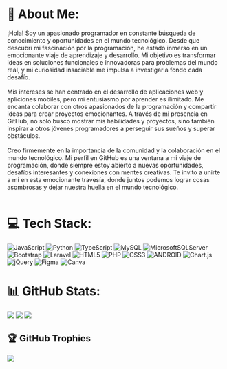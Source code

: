 # 💫 About Me:
¡Hola! Soy un apasionado programador en constante búsqueda de conocimiento y oportunidades en el mundo tecnológico. Desde que descubrí mi fascinación por la programación, he estado inmerso en un emocionante viaje de aprendizaje y desarrollo. Mi objetivo es transformar ideas en soluciones funcionales e innovadoras para problemas del mundo real, y mi curiosidad insaciable me impulsa a investigar a fondo cada desafío.<br><br>Mis intereses se han centrado en el desarrollo de aplicaciones web y apliciones mobiles, pero mi entusiasmo por aprender es ilimitado. Me encanta colaborar con otros apasionados de la programación y compartir ideas para crear proyectos emocionantes. A través de mi presencia en GitHub, no solo busco mostrar mis habilidades y proyectos, sino también inspirar a otros jóvenes programadores a perseguir sus sueños y superar obstáculos.<br><br>Creo firmemente en la importancia de la comunidad y la colaboración en el mundo tecnológico. Mi perfil en GitHub es una ventana a mi viaje de programación, donde siempre estoy abierto a nuevas oportunidades, desafíos interesantes y conexiones con mentes creativas. Te invito a unirte a mí en esta emocionante travesía, donde juntos podemos lograr cosas asombrosas y dejar nuestra huella en el mundo tecnológico.<br><br>


# 💻 Tech Stack:
![JavaScript](https://img.shields.io/badge/javascript-%23323330.svg?style=for-the-badge&logo=javascript&logoColor=%23F7DF1E) ![Python](https://img.shields.io/badge/python-3670A0?style=for-the-badge&logo=python&logoColor=ffdd54) ![TypeScript](https://img.shields.io/badge/typescript-%23007ACC.svg?style=for-the-badge&logo=typescript&logoColor=white) ![MySQL](https://img.shields.io/badge/mysql-%2300f.svg?style=for-the-badge&logo=mysql&logoColor=white) ![MicrosoftSQLServer](https://img.shields.io/badge/Microsoft%20SQL%20Sever-CC2927?style=for-the-badge&logo=microsoft%20sql%20server&logoColor=white) ![Bootstrap](https://img.shields.io/badge/bootstrap-%23563D7C.svg?style=for-the-badge&logo=bootstrap&logoColor=white) ![Laravel](https://img.shields.io/badge/laravel-%23FF2D20.svg?style=for-the-badge&logo=laravel&logoColor=white) ![HTML5](https://img.shields.io/badge/html5-%23E34F26.svg?style=for-the-badge&logo=html5&logoColor=white) ![PHP](https://img.shields.io/badge/php-%23777BB4.svg?style=for-the-badge&logo=php&logoColor=white) ![CSS3](https://img.shields.io/badge/css3-%231572B6.svg?style=for-the-badge&logo=css3&logoColor=white) ![ANDROID](https://img.shields.io/badge/android-%2320232a.svg?style=for-the-badge&logo=android&logoColor=%a4c639) ![Chart.js](https://img.shields.io/badge/chart.js-F5788D.svg?style=for-the-badge&logo=chart.js&logoColor=white) ![jQuery](https://img.shields.io/badge/jquery-%230769AD.svg?style=for-the-badge&logo=jquery&logoColor=white) 	![Figma](https://img.shields.io/badge/figma-%23F24E1E.svg?style=for-the-badge&logo=figma&logoColor=white) ![Canva](https://img.shields.io/badge/Canva-%2300C4CC.svg?style=for-the-badge&logo=Canva&logoColor=white)
# 📊 GitHub Stats:
![](https://github-readme-stats.vercel.app/api?username=CAJACHAGUA&theme=tokyonight&hide_border=false&include_all_commits=false&count_private=false)
![](https://github-readme-stats.vercel.app/api/top-langs/?username=CAJACHAGUA&theme=tokyonight&hide_border=false&include_all_commits=false&count_private=false&layout=compact)
![](https://github-readme-streak-stats.herokuapp.com/?user=CAJACHAGUA&theme=tokyonight&hide_border=false)<br/>

## 🏆 GitHub Trophies
![](https://github-profile-trophy.vercel.app/?username=CAJACHAGUA&theme=tokyonight&no-frame=false&no-bg=false&margin-w=4)

<!--### ✍️ Random Dev Quote
![](https://quotes-github-readme.vercel.app/api?type=horizontal&theme=tokyonight)

### 🔝 Top Contributed Repo
[](https://github-contributor-stats.vercel.app/api?username=CAJACHAGUA&limit=5&theme=dark&combine_all_yearly_contributions=true)

---
[![](https://visitcount.itsvg.in/api?id=CAJACHAGUA&icon=0&color=0)](https://visitcount.itsvg.in)

<!-- Proudly created with GPRM ( https://gprm.itsvg.in ) -->
